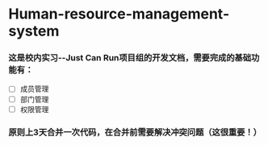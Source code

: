 # Human-resource-management-system

### 这是校内实习--Just Can Run项目组的开发文档，需要完成的基础功能有：

- [ ] 成员管理
- [ ] 部门管理
- [ ] 权限管理

### 原则上3天合并一次代码，在合并前需要解决冲突问题（这很重要！）